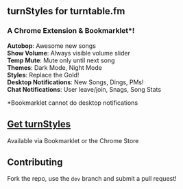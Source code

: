 ## turnStyles for turntable.fm
### A Chrome Extension & Bookmarklet*!

**Autobop**: Awesome new songs  
**Show Volume**: Always visible volume slider  
**Temp Mute**: Mute only until next song  
**Themes**: Dark Mode, Night Mode  
**Styles**: Replace the Gold!  
**Desktop Notifications**: New Songs, Dings, PMs!  
**Chat Notifications**: User leave/join, Snags, Song Stats  

*Bookmarklet cannot do desktop notifications

## [Get turnStyles](https://ts.pixelcrisis.co)
Available via Bookmarklet or the Chrome Store

## Contributing
Fork the repo, use the `dev` branch and submit a pull request!
